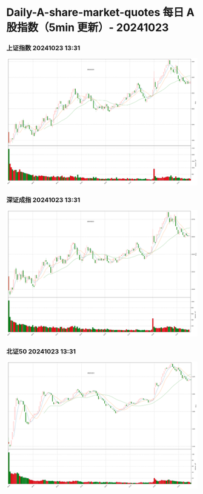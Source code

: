 
# Daily-A-share-market-quotes 每日 A 股指数（5min 更新）- 20241023

### 上证指数 20241023 13:31
![](./fig/2024/10/20241023-sh000001.png)

### 深证成指 20241023 13:31
![](./fig/2024/10/20241023-sz399001.png)

### 北证50 20241023 13:31
![](./fig/2024/10/20241023-bj899050.png)
